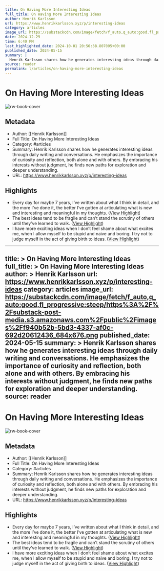 ```yaml
---
title: On Having More Interesting Ideas
full_title: On Having More Interesting Ideas
author: Henrik Karlsson
url: https://www.henrikkarlsson.xyz/p/interesting-ideas
category: articles
image_url: https://substackcdn.com/image/fetch/f_auto,q_auto:good,fl_progressive:steep/https%3A%2F%2Fsubstack-post-media.s3.amazonaws.com%2Fpublic%2Fimages%2Ff940b52b-5bd3-4337-af0c-692d20612436_684x676.png
date: 2024-12-29
time: 6:40 PM
last_highlighted_date: 2024-10-01 20:56:38.807005+00:00
published_date: 2024-05-15
summary: |
  Henrik Karlsson shares how he generates interesting ideas through daily writing and conversations. He emphasizes the importance of curiosity and reflection, both alone and with others. By embracing his interests without judgment, he finds new paths for exploration and deeper understanding.
source: reader
permalink: l/articles/on-having-more-interesting-ideas
---
```

# On Having More Interesting Ideas

![rw-book-cover](https://substackcdn.com/image/fetch/f_auto,q_auto:good,fl_progressive:steep/https%3A%2F%2Fsubstack-post-media.s3.amazonaws.com%2Fpublic%2Fimages%2Ff940b52b-5bd3-4337-af0c-692d20612436_684x676.png)

## Metadata
- Author: [[Henrik Karlsson]]
- Full Title: On Having More Interesting Ideas
- Category: #articles
- Summary: Henrik Karlsson shares how he generates interesting ideas through daily writing and conversations. He emphasizes the importance of curiosity and reflection, both alone and with others. By embracing his interests without judgment, he finds new paths for exploration and deeper understanding.
- URL: https://www.henrikkarlsson.xyz/p/interesting-ideas

## Highlights
- Every day for maybe 7 years, I’ve written about what I think in detail, and the more I’ve done it, the better I’ve gotten at articulating what is new and interesting and meaningful in my thoughts. ([View Highlight](https://read.readwise.io/read/01j94xx1pfe0cztknsk7x69xst))
- The best ideas tend to be fragile and can’t stand the scrutiny of others until they’ve learned to walk. ([View Highlight](https://read.readwise.io/read/01j94xw96qx1mepb027chgdeg9))
- I have more exciting ideas when I don’t feel shame about what excites me, when I allow myself to be stupid and naive and boring. I try not to judge myself in the act of giving birth to ideas. ([View Highlight](https://read.readwise.io/read/01j94xxt8eb80aame6kpak7j32))


---
title: >
  On Having More Interesting Ideas
full_title: >
  On Having More Interesting Ideas
author: >
  Henrik Karlsson
url: https://www.henrikkarlsson.xyz/p/interesting-ideas
category: articles
image_url: https://substackcdn.com/image/fetch/f_auto,q_auto:good,fl_progressive:steep/https%3A%2F%2Fsubstack-post-media.s3.amazonaws.com%2Fpublic%2Fimages%2Ff940b52b-5bd3-4337-af0c-692d20612436_684x676.png
published_date: 2024-05-15
summary: >
  Henrik Karlsson shares how he generates interesting ideas through daily writing and conversations. He emphasizes the importance of curiosity and reflection, both alone and with others. By embracing his interests without judgment, he finds new paths for exploration and deeper understanding.
source: reader
---
# On Having More Interesting Ideas

![rw-book-cover](https://substackcdn.com/image/fetch/f_auto,q_auto:good,fl_progressive:steep/https%3A%2F%2Fsubstack-post-media.s3.amazonaws.com%2Fpublic%2Fimages%2Ff940b52b-5bd3-4337-af0c-692d20612436_684x676.png)

## Metadata
- Author: [[Henrik Karlsson]]
- Full Title: On Having More Interesting Ideas
- Category: #articles
- Summary: Henrik Karlsson shares how he generates interesting ideas through daily writing and conversations. He emphasizes the importance of curiosity and reflection, both alone and with others. By embracing his interests without judgment, he finds new paths for exploration and deeper understanding.
- URL: https://www.henrikkarlsson.xyz/p/interesting-ideas

## Highlights
- Every day for maybe 7 years, I’ve written about what I think in detail, and the more I’ve done it, the better I’ve gotten at articulating what is new and interesting and meaningful in my thoughts. ([View Highlight](https://read.readwise.io/read/01j94xx1pfe0cztknsk7x69xst))
- The best ideas tend to be fragile and can’t stand the scrutiny of others until they’ve learned to walk. ([View Highlight](https://read.readwise.io/read/01j94xw96qx1mepb027chgdeg9))
- I have more exciting ideas when I don’t feel shame about what excites me, when I allow myself to be stupid and naive and boring. I try not to judge myself in the act of giving birth to ideas. ([View Highlight](https://read.readwise.io/read/01j94xxt8eb80aame6kpak7j32))


